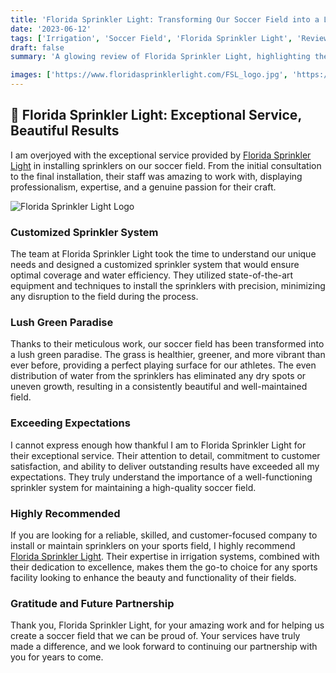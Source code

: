```yaml
---
title: 'Florida Sprinkler Light: Transforming Our Soccer Field into a Lush Green Paradise'
date: '2023-06-12'
tags: ['Irrigation', 'Soccer Field', 'Florida Sprinkler Light', 'Review', 'Sports Field Maintenance']
draft: false
summary: 'A glowing review of Florida Sprinkler Light, highlighting their exceptional service in installing sprinklers on our soccer field and transforming it into a lush green paradise.'

images: ['https://www.floridasprinklerlight.com/FSL_logo.jpg', 'https://www.sportstips.org/articleimage/Reviews/FloridaSprinklerLight.webp']
---
```


## 🌟 Florida Sprinkler Light: Exceptional Service, Beautiful Results

I am overjoyed with the exceptional service provided by [Florida Sprinkler Light](https://www.floridasprinklerlight.com/) in installing sprinklers on our soccer field. From the initial consultation to the final installation, their staff was amazing to work with, displaying professionalism, expertise, and a genuine passion for their craft.

![Florida Sprinkler Light Logo](https://www.floridasprinklerlight.com/FSL_logo.jpg)

### Customized Sprinkler System

The team at Florida Sprinkler Light took the time to understand our unique needs and designed a customized sprinkler system that would ensure optimal coverage and water efficiency. They utilized state-of-the-art equipment and techniques to install the sprinklers with precision, minimizing any disruption to the field during the process.

### Lush Green Paradise

Thanks to their meticulous work, our soccer field has been transformed into a lush green paradise. The grass is healthier, greener, and more vibrant than ever before, providing a perfect playing surface for our athletes. The even distribution of water from the sprinklers has eliminated any dry spots or uneven growth, resulting in a consistently beautiful and well-maintained field.

### Exceeding Expectations

I cannot express enough how thankful I am to Florida Sprinkler Light for their exceptional service. Their attention to detail, commitment to customer satisfaction, and ability to deliver outstanding results have exceeded all my expectations. They truly understand the importance of a well-functioning sprinkler system for maintaining a high-quality soccer field.

### Highly Recommended

If you are looking for a reliable, skilled, and customer-focused company to install or maintain sprinklers on your sports field, I highly recommend [Florida Sprinkler Light](https://www.floridasprinklerlight.com/). Their expertise in irrigation systems, combined with their dedication to excellence, makes them the go-to choice for any sports facility looking to enhance the beauty and functionality of their fields.

### Gratitude and Future Partnership

Thank you, Florida Sprinkler Light, for your amazing work and for helping us create a soccer field that we can be proud of. Your services have truly made a difference, and we look forward to continuing our partnership with you for years to come.
